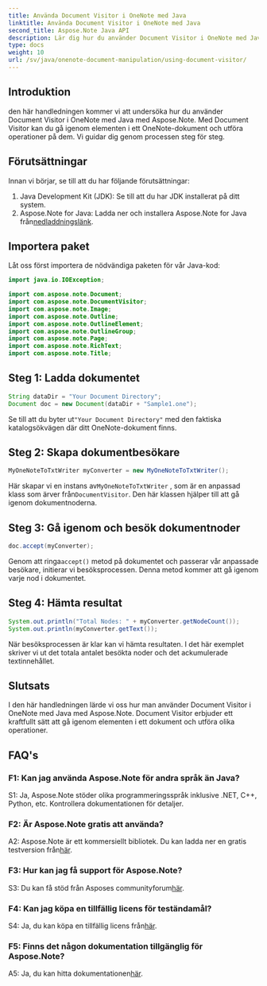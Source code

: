 ```yaml
---
title: Använda Document Visitor i OneNote med Java
linktitle: Använda Document Visitor i OneNote med Java
second_title: Aspose.Note Java API
description: Lär dig hur du använder Document Visitor i OneNote med Java med Aspose.Note. Gå igenom och manipulera OneNote-dokument sömlöst.
type: docs
weight: 10
url: /sv/java/onenote-document-manipulation/using-document-visitor/
---
```

## Introduktion

den här handledningen kommer vi att undersöka hur du använder Document Visitor i OneNote med Java med Aspose.Note. Med Document Visitor kan du gå igenom elementen i ett OneNote-dokument och utföra operationer på dem. Vi guidar dig genom processen steg för steg.

## Förutsättningar

Innan vi börjar, se till att du har följande förutsättningar:

1. Java Development Kit (JDK): Se till att du har JDK installerat på ditt system.
2. Aspose.Note for Java: Ladda ner och installera Aspose.Note for Java från[nedladdningslänk](https://releases.aspose.com/note/java/).

## Importera paket

Låt oss först importera de nödvändiga paketen för vår Java-kod:

```java
import java.io.IOException;

import com.aspose.note.Document;
import com.aspose.note.DocumentVisitor;
import com.aspose.note.Image;
import com.aspose.note.Outline;
import com.aspose.note.OutlineElement;
import com.aspose.note.OutlineGroup;
import com.aspose.note.Page;
import com.aspose.note.RichText;
import com.aspose.note.Title;
```

## Steg 1: Ladda dokumentet

```java
String dataDir = "Your Document Directory";
Document doc = new Document(dataDir + "Sample1.one");
```

 Se till att du byter ut`"Your Document Directory"` med den faktiska katalogsökvägen där ditt OneNote-dokument finns.

## Steg 2: Skapa dokumentbesökare

```java
MyOneNoteToTxtWriter myConverter = new MyOneNoteToTxtWriter();
```

 Här skapar vi en instans av`MyOneNoteToTxtWriter` , som är en anpassad klass som ärver från`DocumentVisitor`. Den här klassen hjälper till att gå igenom dokumentnoderna.

## Steg 3: Gå igenom och besök dokumentnoder

```java
doc.accept(myConverter);
```

 Genom att ringa`accept()` metod på dokumentet och passerar vår anpassade besökare, initierar vi besöksprocessen. Denna metod kommer att gå igenom varje nod i dokumentet.

## Steg 4: Hämta resultat

```java
System.out.println("Total Nodes: " + myConverter.getNodeCount());
System.out.println(myConverter.getText());
```

När besöksprocessen är klar kan vi hämta resultaten. I det här exemplet skriver vi ut det totala antalet besökta noder och det ackumulerade textinnehållet.

## Slutsats

I den här handledningen lärde vi oss hur man använder Document Visitor i OneNote med Java med Aspose.Note. Document Visitor erbjuder ett kraftfullt sätt att gå igenom elementen i ett dokument och utföra olika operationer.

## FAQ's

### F1: Kan jag använda Aspose.Note för andra språk än Java?

S1: Ja, Aspose.Note stöder olika programmeringsspråk inklusive .NET, C++, Python, etc. Kontrollera dokumentationen för detaljer.

### F2: Är Aspose.Note gratis att använda?

 A2: Aspose.Note är ett kommersiellt bibliotek. Du kan ladda ner en gratis testversion från[här](https://releases.aspose.com/).

### F3: Hur kan jag få support för Aspose.Note?

 S3: Du kan få stöd från Asposes communityforum[här](https://forum.aspose.com/c/note/28).

### F4: Kan jag köpa en tillfällig licens för teständamål?

 S4: Ja, du kan köpa en tillfällig licens från[här](https://purchase.aspose.com/temporary-license/).

### F5: Finns det någon dokumentation tillgänglig för Aspose.Note?

 A5: Ja, du kan hitta dokumentationen[här](https://reference.aspose.com/note/java/).